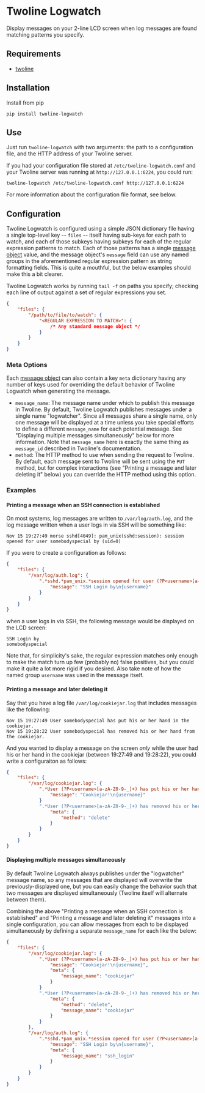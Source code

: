 # Twoline Logwatch

Display messages on your 2-line LCD screen when log messages are found matching patterns you specify.

## Requirements

* [twoline](https://github.com/coddingtonbear/twoline)

## Installation

Install from pip

```
pip install twoline-logwatch
```

## Use

Just run `twoline-logwatch` with two arguments: the path to a configuration file, and the HTTP address of your Twoline server.

If you had your configuration file stored at `/etc/twoline-logwatch.conf` and your Twoline server was running at `http://127.0.0.1:6224`, you could run:

```
twoline-logwatch /etc/twoline-logwatch.conf http://127.0.0.1:6224
```

For more information about the configuration file format, see below.

## Configuration

Twoline Logwatch is configured using a simple JSON dictionary file having a single top-level key -- `files` -- itself having sub-keys for each path to watch, and each of those subkeys having subkeys for each of the regular expression patterns to match.  Each of those patterns has a single [message object](https://github.com/coddingtonbear/twoline#message-object) value, and the message object's `message` field can use any named groups in the aforementioned regular expression pattern as string formatting fields.  This is quite a mouthful, but the below examples should make this a bit clearer.

Twoline Logwatch works by running `tail -f` on paths you specify; checking each line of output against a set of regular expressions you set.

```json
{
    "files": {
        "/path/to/file/to/watch": {
            "<REGULAR EXPRESSION TO MATCH>": {
                /* Any standard message object */
            }
        }
    }
}
```

### Meta Options

Each [message object](https://github.com/coddingtonbear/twoline#message-object) can also contain a key `meta` dictionary having any number of keys used for overriding the default behavior of Twoline Logwatch when generating the message.

* `message_name`: The message name under which to publish this message in Twoline.  By default, Twoline Logwatch publishes messages under a single name "logwatcher".  Since all messages share a single name, only one message will be displayed at a time unless you take special efforts to define a different `message_name` for each potential message.  See "Displaying multiple messages simultaneously" below for more information.  Note that `message_name` here is exactly the same thing as `message_id` described in Twoline's documentation.
* `method`: The HTTP method to use when sending the request to Twoline.  By default, each message sent to Twoline will be sent using the `PUT` method, but for complex interactions (see "Printing a message and later deleting it" below) you can override the HTTP method using this option.

### Examples

#### Printing a message when an SSH connection is established

On most systems, log messages are written to `/var/log/auth.log`, and the log message written when a user logs in via SSH will be something like:

```
Nov 15 19:27:49 morse sshd[4049]: pam_unix(sshd:session): session opened for user somebodyspecial by (uid=0)
```

If you were to create a configuration as follows:

```json
{
    "files": {
        "/var/log/auth.log": {
            ".*sshd.*pam_unix.*session opened for user (?P<username>[a-zA-Z0-9-_]+).*": {
                "message": "SSH Login by\n{username}"
            }
        }
    }
}
```

when a user logs in via SSH, the following message would be displayed on the LCD screen:

```
SSH Login by
somebodyspecial
```

Note that, for simplicity's sake, the regular expression matches only enough to make the match turn up few (probably no) false positives, but you could make it quite a lot more rigid if you desired.  Also take note of how the named group `username` was used in the message itself.

#### Printing a message and later deleting it

Say that you have a log file `/var/log/cookiejar.log` that includes messages like the following:

```
Nov 15 19:27:49 User somebodyspecial has put his or her hand in the cookiejar.
Nov 15 19:28:22 User somebodyspecial has removed his or her hand from the cookiejar.
```

And you wanted to display a message on the screen *only* while the user had his or her hand in the cookiejar (between 19:27:49 and 19:28:22), you could write a configuraiton as follows:

```json
{
    "files": {
        "/var/log/cookiejar.log": {
            ".*User (?P<username>[a-zA-Z0-9-_]+) has put his or her hand in the cookiejar": {
                "message": "Cookiejar!\n{username}"
            }
            ".*User (?P<username>[a-zA-Z0-9-_]+) has removed his or her hand from the cookiejar": {
                "meta": {
                    "method": "delete"
                }
            }
        }
    }
}
```

#### Displaying multiple messages simultaneously

By default Twoline Logwatch always publishes under the "logwatcher" message name, so any messages that are displayed will overwrite the previously-displayed one, but you can easily change the behavior such that two messages are displayed simultaneously (Twoline itself will alternate between them).

Combining the above "Printing a message when an SSH connection is established" and "Printing a message and later deleting it" messages into a single configuration, you can allow messages from each to be displayed simultaneously by defining a separate `message_name` for each like the below:
```json
{
    "files": {
        "/var/log/cookiejar.log": {
            ".*User (?P<username>[a-zA-Z0-9-_]+) has put his or her hand in the cookiejar": {
                "message": "Cookiejar!\n{username}",
                "meta": {
                    "message_name": "cookiejar"
                }
            }
            ".*User (?P<username>[a-zA-Z0-9-_]+) has removed his or her hand from the cookiejar": {
                "meta": {
                    "method": "delete",
                    "message_name": "cookiejar"
                }
            }
        },
        "/var/log/auth.log": {
            ".*sshd.*pam_unix.*session opened for user (?P<username>[a-zA-Z0-9-_]+).*": {
                "message": "SSH Login by\n{username}",
                "meta": {
                    "message_name": "ssh_login"
                }
            }
        }
    }
}
```
